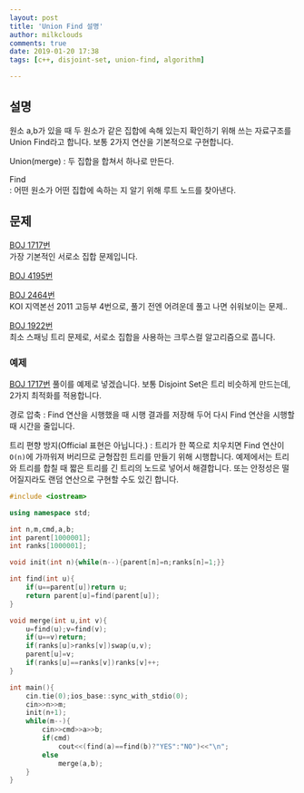 ```yaml
---
layout: post
title: 'Union Find 설명'
author: milkclouds
comments: true
date: 2019-01-20 17:38
tags: [c++, disjoint-set, union-find, algorithm]

---
```



## 설명

원소 a,b가 있을 때 두 원소가 같은 집합에 속해 있는지 확인하기 위해 쓰는 자료구조를 Union Find라고 합니다. 보통 2가지 연산을 기본적으로 구현합니다.

Union(merge)
: 두 집합을 합쳐서 하나로 만든다.

Find  
: 어떤 원소가 어떤 집합에 속하는 지 알기 위해 루트 노드를 찾아낸다.


## 문제

[BOJ 1717번](https://www.acmicpc.net/problem/1717)  
가장 기본적인 서로소 집합 문제입니다.

[BOJ 4195번](https://www.acmicpc.net/problem/4195)

[BOJ 2464번](https://www.acmicpc.net/problem/2463)  
KOI 지역본선 2011 고등부 4번으로, 풀기 전엔 어려운데 풀고 나면 쉬워보이는 문제..

[BOJ 1922번](https://www.acmicpc.net/problem/1922)  
최소 스패닝 트리 문제로, 서로소 집합을 사용하는 크루스컬 알고리즘으로 풉니다.  

### 예제  

[BOJ 1717번](https://www.acmicpc.net/problem/1717) 풀이를 예제로 넣겠습니다.
보통 Disjoint Set은 트리 비슷하게 만드는데, 2가지 최적화를 적용합니다.

경로 압축
: Find 연산을 시행했을 때 시행 결과를 저장해 두어 다시 Find 연산을 시행할 때 시간을 줄입니다.

트리 편향 방지(Official 표현은 아닙니다.)
: 트리가 한 쪽으로 치우치면 Find 연산이 `O(n)`에 가까워져 버리므로 균형잡힌 트리를 만들기 위해 시행합니다. 예제에서는 트리와 트리를 합칠 때 짧은 트리를 긴 트리의 노드로 넣어서 해결합니다. 또는 안정성은 떨어질지라도 랜덤 연산으로 구현할 수도 있긴 합니다.

```c++
#include <iostream>

using namespace std;

int n,m,cmd,a,b;
int parent[1000001];
int ranks[1000001];

void init(int n){while(n--){parent[n]=n;ranks[n]=1;}}

int find(int u){
	if(u==parent[u])return u;
	return parent[u]=find(parent[u]);
}

void merge(int u,int v){
	u=find(u);v=find(v);
	if(u==v)return;
	if(ranks[u]>ranks[v])swap(u,v);
	parent[u]=v;
	if(ranks[u]==ranks[v])ranks[v]++;
}

int main(){
	cin.tie(0);ios_base::sync_with_stdio(0);
	cin>>n>>m;
	init(n+1);
	while(m--){
		cin>>cmd>>a>>b;
		if(cmd)
			cout<<(find(a)==find(b)?"YES":"NO")<<"\n";
		else
			merge(a,b);
	}
}
```